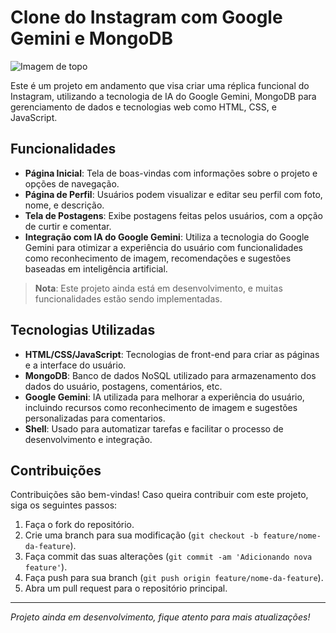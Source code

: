 # Clone do Instagram com Google Gemini e MongoDB

![Imagem de topo](https://i.pcmag.com/imagery/articles/05br9SjEjbGYvr3ZmsAztMv-1.fit_lim.size_700x394.v1724868358.jpg)

Este é um projeto em andamento que visa criar uma réplica funcional do Instagram, utilizando a tecnologia de IA do Google Gemini, MongoDB para gerenciamento de dados e tecnologias web como HTML, CSS, e JavaScript.

## Funcionalidades

- **Página Inicial**: Tela de boas-vindas com informações sobre o projeto e opções de navegação.
- **Página de Perfil**: Usuários podem visualizar e editar seu perfil com foto, nome, e descrição.
- **Tela de Postagens**: Exibe postagens feitas pelos usuários, com a opção de curtir e comentar.
- **Integração com IA do Google Gemini**: Utiliza a tecnologia do Google Gemini para otimizar a experiência do usuário com funcionalidades como reconhecimento de imagem, recomendações e sugestões baseadas em inteligência artificial.

> **Nota**: Este projeto ainda está em desenvolvimento, e muitas funcionalidades estão sendo implementadas.

## Tecnologias Utilizadas

- **HTML/CSS/JavaScript**: Tecnologias de front-end para criar as páginas e a interface do usuário.
- **MongoDB**: Banco de dados NoSQL utilizado para armazenamento dos dados do usuário, postagens, comentários, etc.
- **Google Gemini**: IA utilizada para melhorar a experiência do usuário, incluindo recursos como reconhecimento de imagem e sugestões personalizadas para comentarios.
- **Shell**: Usado para automatizar tarefas e facilitar o processo de desenvolvimento e integração.

## Contribuições

Contribuições são bem-vindas! Caso queira contribuir com este projeto, siga os seguintes passos:

1. Faça o fork do repositório.
2. Crie uma branch para sua modificação (`git checkout -b feature/nome-da-feature`).
3. Faça commit das suas alterações (`git commit -am 'Adicionando nova feature'`).
4. Faça push para sua branch (`git push origin feature/nome-da-feature`).
5. Abra um pull request para o repositório principal.

---

*Projeto ainda em desenvolvimento, fique atento para mais atualizações!*
